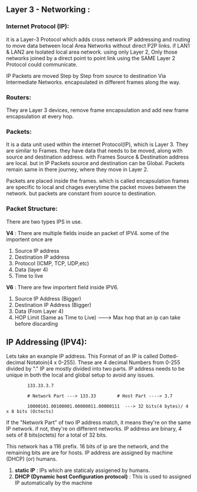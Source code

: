 ## Layer 3 - Networking :

### Internet Protocol (IP):
it is a Layer-3 Protocol which adds cross network IP addressing and routing to move data between local Area Networks without direct P2P links. if LAN1 & LAN2 are Isolated local area network. using only Layer 2, Only those networks joined by a direct point to point link using the SAME Layer 2 Protocol could communicate.

IP Packets are moved Step by Step from source to destination Via Intermediate Networks. encapsulated in different frames along the way.

### Routers:
They are Layer 3 devices, remove frame encapsulation and add new frame encapsulation at every hop.

### Packets:
It is a data unit used within the internet Protocol(IP), which is Layer 3. They are similar to Frames. they have data that needs to be moved, along with source and destination address. with Frames Source & Destination address are local. but in IP Packets source and destination can be Global. Packets remain same in there journey, where they move in Layer 2.

Packets are placed inside the frames. which is called encapsulation frames are specific to local and chages everytime the packet moves between the network. but packets are constant from source to destination.

### Packet Structure:
There are two types IPS in use.

**V4** : There are multiple fields inside an packet of IPV4. some of the importent once are

  1) Source IP address
  2) Destination IP address
  3) Protocol (ICMP, TCP, UDP,etc)
  4) Data (layer 4)
  5) Time to live

**V6** : There are few importent field inside IPV6.

  1) Source IP Address (Bigger)
  2) Destination IP Address (Bigger)
  3) Data (From Layer 4)
  4) HOP Limit (Same as Time to Live) ---> Max hop that an ip can take before discarding

## IP Addressing (IPV4):
Lets take an example IP address. This Format of an IP is called Dotted-decimal Notatoin(4 x 0-255). These are 4 decimal Numbers from 0-255 divided by "."
IP are mostly divided into two parts. IP address needs to be unique in both the local and global setup to avoid any issues.

            133.33.3.7

            # Network Part ---> 133.33        # Host Part ----> 3.7

            10000101.00100001.00000011.00000111  ---> 32 bits(4 bytes)/ 4 x 8 bits (Octects)

If the "Network Part" of two IP address match, it means they're on the same IP network. if not, they're on different networks. IP address are binary, 4 sets of 8 bits(octets) for a total of 32 bits.

This network has a 116 prefix. 16 bits of ip are the network, and the remaining bits are are for hosts. IP address are assigned by machine (DHCP) (or) humans.

  1) **static IP** : IPs which are staticaly assigened by humans.
  2) **DHCP (Dynamic host Configuration protocol)** : This is used to assigned IP automatically by the machine

